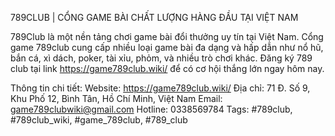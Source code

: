 789CLUB | CỔNG GAME BÀI CHẤT LƯỢNG HÀNG ĐẦU TẠI VIỆT NAM


789Club là một nền tảng chơi game bài đổi thưởng uy tín tại Việt Nam. Cổng game 789club cung cấp nhiều loại game bài đa dạng và hấp dẫn như nổ hũ, bắn cá, xì dách, poker, tài xỉu, phỏm, và nhiều trò chơi khác. Đăng ký 789 club tại link https://game789club.wiki/ để có cơ hội thắng lớn ngay hôm nay. 


Thông tin chi tiết:
Website: https://game789club.wiki/
Địa chỉ: 71 Đ. Số 9, Khu Phố 12, Bình Tân, Hồ Chí Minh, Việt Nam
Email: game789clubwiki@gmail.com
Hotline: 0338569784
Tags: #789club, #789club_wiki, #game_789club, #789_club
